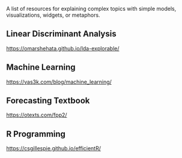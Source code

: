 A list of resources for explaining complex topics with simple models, visualizations, widgets, or metaphors. 



## Linear Discriminant Analysis

https://omarshehata.github.io/lda-explorable/

## Machine Learning

https://vas3k.com/blog/machine_learning/

## Forecasting Textbook

https://otexts.com/fpp2/

## R Programming

https://csgillespie.github.io/efficientR/
